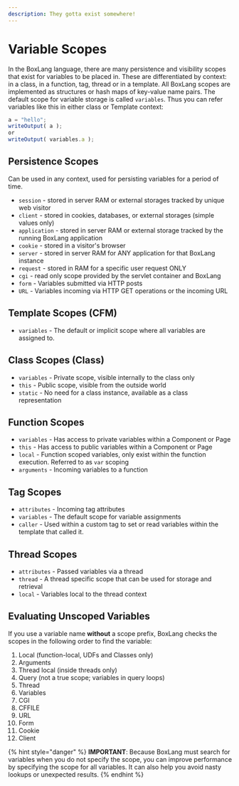 ```yaml
---
description: They gotta exist somewhere!
---
```


# Variable Scopes

In the BoxLang language, there are many persistence and visibility scopes that exist for variables to be placed in. These are differentiated by context: in a class, in a function, tag, thread or in a template. All BoxLang scopes are implemented as structures or hash maps of key-value name pairs. The default scope for variable storage is called `variables`. Thus you can refer variables like this in either class or Template context:

```javascript
a = "hello";
writeOutput( a );
or
writeOutput( variables.a );
```

## Persistence Scopes

Can be used in any context, used for persisting variables for a period of time.

* `session` - stored in server RAM or external storages tracked by unique web visitor
* `client` - stored in cookies, databases, or external storages (simple values only)
* `application` - stored in server RAM or external storage tracked by the running BoxLang application
* `cookie` - stored in a visitor's browser
* `server` - stored in server RAM for ANY application for that BoxLang instance
* `request` - stored in RAM for a specific user request ONLY
* `cgi` - read only scope provided by the servlet container and BoxLang
* `form` - Variables submitted via HTTP posts
* `URL` - Variables incoming via HTTP GET operations or the incoming URL

## Template Scopes (CFM)

* `variables` - The default or implicit scope where all variables are assigned to.

## Class Scopes (Class)

* `variables` - Private scope, visible internally to the class only
* `this` - Public scope, visible from the outside world
* `static` - No need for a class instance, available as a class representation

## Function Scopes

* `variables` - Has access to private variables within a Component or Page
* `this` - Has access to public variables within a Component or Page
* `local` - Function scoped variables, only exist within the function execution. Referred to as `var` scoping
* `arguments` - Incoming variables to a function

## Tag Scopes

* `attributes` - Incoming tag attributes
* `variables` - The default scope for variable assignments
* `caller` - Used within a custom tag to set or read variables within the template that called it.

## Thread Scopes

* `attributes` - Passed variables via a thread
* `thread` - A thread specific scope that can be used for storage and retrieval
* `local` - Variables local to the thread context

## **Evaluating Unscoped Variables**

If you use a variable name **without** a scope prefix, BoxLang checks the scopes in the following order to find the variable:

1. Local (function-local, UDFs and Classes only)
2. Arguments
3. Thread local (inside threads only)
4. Query (not a true scope; variables in query loops)
5. Thread
6. Variables
7. CGI
8. CFFILE
9. URL
10. Form
11. Cookie
12. Client

{% hint style="danger" %}
**IMPORTANT**: Because BoxLang must search for variables when you do not specify the scope, you can improve performance by specifying the scope for all variables. It can also help you avoid nasty lookups or unexpected results.
{% endhint %}
